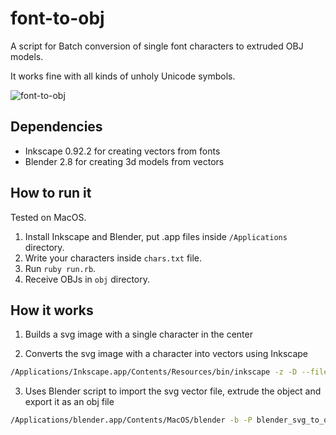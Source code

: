 # font-to-obj

A script for Batch conversion of single font characters to extruded OBJ models.

It works fine with all kinds of unholy Unicode symbols.

![font-to-obj](https://raw.githubusercontent.com/marcinbiegun/font-to-obj/master/docs/font-to-obj.png)

## Dependencies

* Inkscape 0.92.2 for creating vectors from fonts
* Blender 2.8 for creating 3d models from vectors

## How to run it

Tested on MacOS.

1. Install Inkscape and Blender, put .app files inside `/Applications` directory.
2. Write your characters inside `chars.txt` file.
3. Run `ruby run.rb`.
4. Receive OBJs in `obj` directory.

## How it works

1. Builds a svg image with a single character in the center

2. Converts the svg image with a character into vectors using Inkscape 

```bash
/Applications/Inkscape.app/Contents/Resources/bin/inkscape -z -D --file=~Projects/font-to-obj/svg/Ux5D0_font.svg --export-plain-svg=/Users/n23/Projects/font-to-obj/svg/Ux5D0.svg --export-text-to-path
```

3. Uses Blender script to import the svg vector file, extrude the object and export it as an obj file

```bash
/Applications/blender.app/Contents/MacOS/blender -b -P blender_svg_to_obj.py -- --svg_import '~/Projects/font-to-obj/svg/Ux5D0.svg' --save '~/Projects/font-to-obj/obj/Ux5D0.obj'
```
